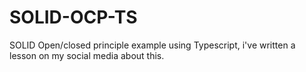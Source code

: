 # SOLID-OCP-TS
SOLID Open/closed principle example using Typescript, i've written a lesson on my social media about this.
